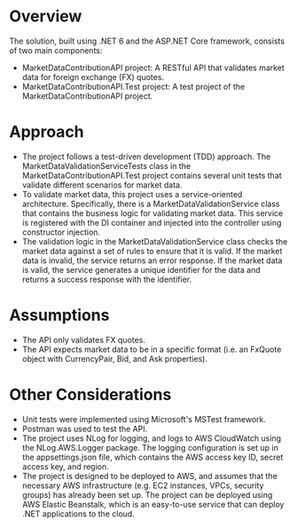 # Overview
The solution, built using .NET 6 and the ASP.NET Core framework, consists of two main components:
- MarketDataContributionAPI project: A RESTful API that validates market data for foreign exchange (FX) quotes.
- MarketDataContributionAPI.Test project: A test project of the MarketDataContributionAPI project.

# Approach
- The project follows a test-driven development (TDD) approach. The MarketDataValidationServiceTests class in the MarketDataContributionAPI.Test project contains several unit tests that validate different scenarios for market data. 
- To validate market data, this project uses a service-oriented architecture. Specifically, there is a MarketDataValidationService class that contains the business logic for validating market data. This service is registered with the DI container and injected into the controller using constructor injection.
- The validation logic in the MarketDataValidationService class checks the market data against a set of rules to ensure that it is valid. If the market data is invalid, the service returns an error response. If the market data is valid, the service generates a unique identifier for the data and returns a success response with the identifier.


# Assumptions
- The API only validates FX quotes.
- The API expects market data to be in a specific format (i.e. an FxQuote object with CurrencyPair, Bid, and Ask properties).

# Other Considerations
- Unit tests were implemented using Microsoft's MSTest framework.
- Postman was used to test the API.
- The project uses NLog for logging, and logs to AWS CloudWatch using the NLog.AWS.Logger package. The logging configuration is set up in the appsettings.json file, which contains the AWS access key ID, secret access key, and region.
- The project is designed to be deployed to AWS, and assumes that the necessary AWS infrastructure (e.g. EC2 instances, VPCs, security groups) has already been set up. The project can be deployed using AWS Elastic Beanstalk, which is an easy-to-use service that can deploy .NET applications to the cloud.
